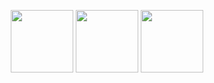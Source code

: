 <p align="middle">
  <img src="/Screenshot_1.png" width="100" />
  <img src="/Screenshot_2.png" width="100" /> 
  <img src="/Screenshot_3.png" width="100" />
</p>